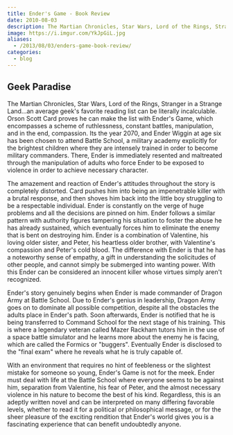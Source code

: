 ```yaml
---
title: Ender's Game - Book Review
date: 2010-08-03
description: The Martian Chronicles, Star Wars, Lord of the Rings, Stranger in a Strange Land...an average geek's favorite reading list can be literally incalculable. 👾
image: https://i.imgur.com/YkJpGiL.jpg
aliases:
  - /2013/08/03/enders-game-book-review/
categories:
  - blog
---
```


## Geek Paradise

The Martian Chronicles, Star Wars, Lord of the Rings, Stranger in a Strange Land...an average geek's favorite reading list can be literally incalculable. Orson Scott Card proves he can make the list with Ender's Game, which encompasses a scheme of ruthlessness, constant battles, manipulation, and in the end, compassion. Its the year 2070, and Ender Wiggin at age six has been chosen to attend Battle School, a military academy explicitly for the brightest children where they are intensely trained in order to become military commanders. There, Ender is immediately resented and maltreated through the manipulation of adults who force Ender to be exposed to violence in order to achieve necessary character.

The amazement and reaction of Ender's attitudes throughout the story is completely distorted. Card pushes him into being an impenetrable killer with a brutal response, and then shoves him back into the little boy struggling to be a respectable individual. Ender is constantly on the verge of huge problems and all the decisions are pinned on him. Ender follows a similar pattern with authority figures tampering his situation to foster the abuse he has already sustained, which eventually forces him to eliminate the enemy that is bent on destroying him. Ender is a combination of Valentine, his loving older sister, and Peter, his heartless older brother, with Valentine's compassion and Peter's cold blood. The difference with Ender is that he has a noteworthy sense of empathy, a gift in understanding the solicitudes of other people, and cannot simply be submerged into wanting power. With this Ender can be considered an innocent killer whose virtues simply aren't recognized.

Ender's story genuinely begins when Ender is made commander of Dragon Army at Battle School. Due to Ender's genius in leadership, Dragon Army goes on to dominate all possible competition, despite all the obstacles the adults place in Ender's path. Soon afterwards, Ender is notified that he is being transferred to Command School for the next stage of his training. This is where a legendary veteran called Mazer Rackham tutors him in the use of a space battle simulator and he learns more about the enemy he is facing, which are called the Formics or "buggers". Eventually Ender is disclosed to the "final exam" where he reveals what he is truly capable of.

With an environment that requires no hint of feebleness or the slightest mistake for someone so young, Ender's Game is not for the meek. Ender must deal with life at the Battle School where everyone seems to be against him, separation from Valentine, his fear of Peter, and the almost necessary violence in his nature to become the best of his kind. Regardless, this is an adeptly written novel and can be interpreted on many differing favorable levels, whether to read it for a political or philosophical message, or for the sheer pleasure of the exciting rendition that Ender's world gives you is a fascinating experience that can benefit undoubtedly anyone.
